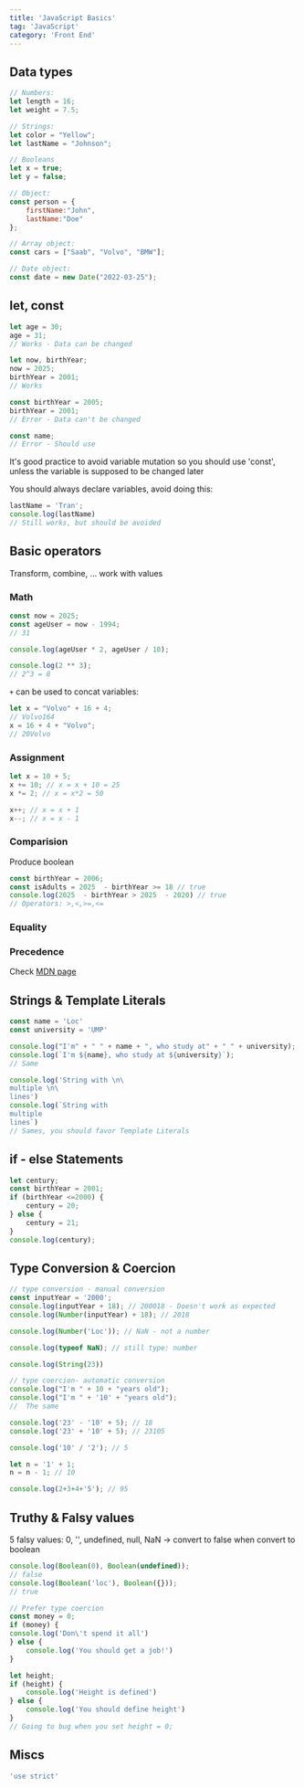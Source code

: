 ```yaml
---
title: 'JavaScript Basics'
tag: 'JavaScript'
category: 'Front End'
---
```


## Data types

```js
// Numbers:
let length = 16;
let weight = 7.5;

// Strings:
let color = "Yellow";
let lastName = "Johnson";

// Booleans
let x = true;
let y = false;

// Object:
const person = {
    firstName:"John",
    lastName:"Doe"
};

// Array object:
const cars = ["Saab", "Volvo", "BMW"];

// Date object:
const date = new Date("2022-03-25");
```

## let, const

```js
let age = 30;
age = 31;
// Works - Data can be changed

let now, birthYear;
now = 2025;
birthYear = 2001;
// Works
```

```js
const birthYear = 2005;
birthYear = 2001;
// Error - Data can't be changed

const name;
// Error - Should use
```

It's good practice to avoid variable mutation so you should use 'const', unless the variable is supposed to be changed later

You should always declare variables, avoid doing this:

```js
lastName = 'Tran';
console.log(lastName)
// Still works, but should be avoided
```

## Basic operators

Transform, combine, ... work with values

### Math

```js
const now = 2025;
const ageUser = now - 1994;
// 31

console.log(ageUser * 2, ageUser / 10);

console.log(2 ** 3);
// 2^3 = 8
```

`+` can be used to concat variables:

```js
let x = "Volvo" + 16 + 4;
// Volvo164
x = 16 + 4 + "Volvo";
// 20Volvo
```

### Assignment

```js
let x = 10 + 5;
x += 10; // x = x + 10 = 25
x *= 2; // x = x*2 = 50

x++; // x = x + 1
x--; // x = x - 1
```

### Comparision

Produce boolean

```js
const birthYear = 2006;
const isAdults = 2025  - birthYear >= 18 // true
console.log(2025  - birthYear > 2025  - 2020) // true
// Operators: >,<,>=,<=
```

### Equality

### Precedence

Check [MDN page](https://developer.mozilla.org/en-US/docs/Web/JavaScript/Reference/Operators/Operator_precedence)

## Strings & Template Literals

```js
const name = 'Loc'
const university = 'UMP'

console.log("I'm" + " " + name + ", who study at" + " " + university);
console.log(`I'm ${name}, who study at ${university}`);
// Same

console.log('String with \n\
multiple \n\
lines')
console.log(`String with
multiple
lines`)
// Sames, you should favor Template Literals
```

## if - else Statements

```js
let century;
const birthYear = 2001;
if (birthYear <=2000) {
    century = 20;
} else {
    century = 21;
}
console.log(century);
```

## Type Conversion & Coercion

```js
// type conversion - manual conversion
const inputYear = '2000';
console.log(inputYear + 18); // 200018 - Doesn't work as expected
console.log(Number(inputYear) + 18); // 2018

console.log(Number('Loc')); // NaN - not a number

console.log(typeof NaN); // still type: number

console.log(String(23))
```

```js
// type coercion- automatic conversion
console.log("I'm " + 10 + "years old");
console.log("I'm " + '10' + "years old");
//  The same

console.log('23' - '10' + 5); // 18
console.log('23' + '10' + 5); // 23105

console.log('10' / '2'); // 5

let n = '1' + 1;
n = n - 1; // 10

console.log(2+3+4+'5'); // 95
```

## Truthy & Falsy values

5 falsy values: 0, '', undefined, null, NaN -> convert to false when convert to boolean

```js
console.log(Boolean(0), Boolean(undefined));
// false
console.log(Boolean('loc'), Boolean({}));
// true
```

```js
// Prefer type coercion
const money = 0;
if (money) {
console.log('Don\'t spend it all')
} else {
    console.log('You should get a job!')
}
```

```js
let height;
if (height) {
    console.log('Height is defined')
} else {
    console.log('You should define height')
}
// Going to bug when you set height = 0;
```

## Miscs

```js
'use strict'
```
